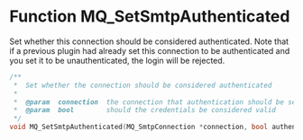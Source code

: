 # Function MQ_SetSmtpAuthenticated

Set whether this connection should be considered authenticated. Note that if a previous plugin had already set this connection to be authenticated and you set it to be unauthenticated, the login will be rejected.

````c
/**
 *  Set whether the connection should be considered authenticated
 *
 *  @param  connection  the connection that authentication should be set for
 *  @param  bool        should the credentials be considered valid
 */
void MQ_SetSmtpAuthenticated(MQ_SmtpConnection *connection, bool authenticated);
````